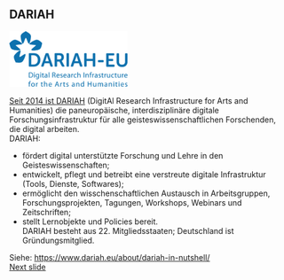 ## DARIAH

<a href="https://www.dariah.eu/"><img src="media/dariah.png" alt="LOGO DARIAH" height="100px"/>

Seit 2014 ist [DARIAH](https://www.dariah.eu/) (DigitAl Research Infrastructure for Arts and Humanities) die paneuropäische, interdisziplinäre digitale Forschungsinfrastruktur für alle geisteswissenschaftlichen Forschenden, die digital arbeiten.  
DARIAH: 
- fördert digital unterstützte Forschung und Lehre in den Geisteswissenschaften;
- entwickelt, pflegt und betreibt eine verstreute digitale Infrastruktur (Tools, Dienste, Softwares);
- ermöglicht den wisschenschaftlichen Austausch in Arbeitsgruppen, Forschungsprojekten, Tagungen, Workshops, Webinars und Zeitschriften;
- stellt Lernobjekte und Policies bereit.  
DARIAH besteht aus 22. Mitgliedsstaaten; Deutschland ist Gründungsmitglied.

Siehe: https://www.dariah.eu/about/dariah-in-nutshell/  
[Next slide](03.md)

